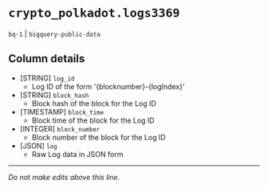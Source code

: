 # `crypto_polkadot.logs3369`
`bq-1` | `bigquery-public-data`

## Column details
* [STRING]    `log_id`
  - Log ID of the form '{blocknumber}-{logIndex}'
* [STRING]    `block_hash`
  - Block hash of the block for the Log ID
* [TIMESTAMP] `block_time`
  - Block time of the block for the Log ID
* [INTEGER]   `block_number`
  - Block number of the block for the Log ID
* [JSON]      `log`
  - Raw Log data in JSON form

-------------------------------------------------------------------------------
*Do not make edits above this line.*
